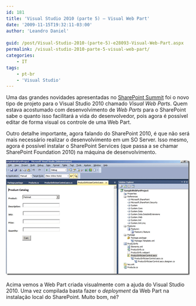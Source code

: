 ```yaml
---
id: 181
title: 'Visual Studio 2010 (parte 5) – Visual Web Part'
date: '2009-11-15T19:32:11-03:00'
author: 'Leandro Daniel'

guid: /post/Visual-Studio-2010-(parte-5)-e28093-Visual-Web-Part.aspx
permalink: /visual-studio-2010-parte-5-visual-web-part/
categories:
    - IT
tags:
    - pt-br
    - 'Visual Studio'
---
```


Uma das grandes novidades apresentadas no [SharePoint Summit](/O-SharePoint-Brasil-Summit-2009-foi-sensacional!) foi o novo tipo de projeto para o Visual Studio 2010 chamado *Visual Web Parts*. Quem estava acostumado com desenvolvimento de *Web Parts* para o SharePoint sabe o quanto isso facilitará a vida do desenvolvedor, pois agora é possível editar de forma visual os controle de uma Web Part.

Outro detalhe importante, agora falando do SharePoint 2010, é que não será mais necessário realizar o desenvolvimento em um SO Server. Isso mesmo, agora é possível instalar o SharePoint Services (que passa a se chamar SharePoint Foundation 2010) na máquina de desenvolvimento.

![VS2010VisualWebPart](/assets/pics/WindowsLiveWriter/VisualStudio2010parte5VisualWebPart/34B33767/VS2010VisualWebPart.png "VS2010VisualWebPart")

Acima vemos a Web Part criada visualmente com a ajuda do Visual Studio 2010. Uma vez compilada basta fazer o *deployment* da Web Part na instalação local do SharePoint. Muito bom, né?
